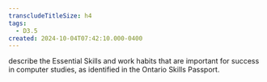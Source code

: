 ```yaml
---
transcludeTitleSize: h4
tags:
  - D3.5
created: 2024-10-04T07:42:10.000-0400
---
```

describe the Essential Skills and work habits that are important for success in computer studies, as identified in the Ontario Skills Passport.